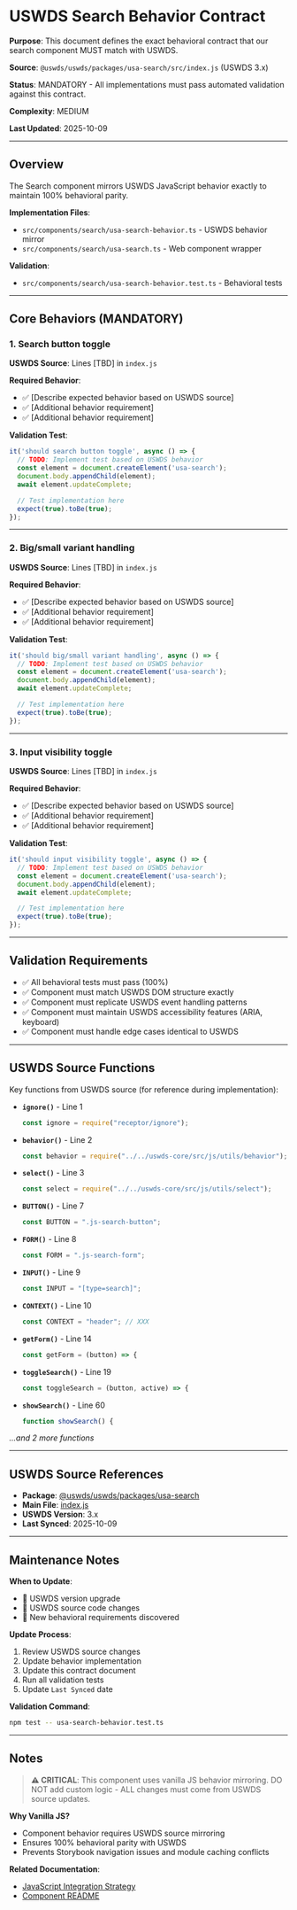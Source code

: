 # USWDS Search Behavior Contract

**Purpose**: This document defines the exact behavioral contract that our search component MUST match with USWDS.

**Source**: `@uswds/uswds/packages/usa-search/src/index.js` (USWDS 3.x)

**Status**: MANDATORY - All implementations must pass automated validation against this contract.

**Complexity**: MEDIUM

**Last Updated**: 2025-10-09

---

## Overview

The Search component mirrors USWDS JavaScript behavior exactly to maintain 100% behavioral parity.

**Implementation Files**:
- `src/components/search/usa-search-behavior.ts` - USWDS behavior mirror
- `src/components/search/usa-search.ts` - Web component wrapper

**Validation**:
- `src/components/search/usa-search-behavior.test.ts` - Behavioral tests

---

## Core Behaviors (MANDATORY)

### 1. Search button toggle

**USWDS Source**: Lines [TBD] in `index.js`

**Required Behavior**:
- ✅ [Describe expected behavior based on USWDS source]
- ✅ [Additional behavior requirement]
- ✅ [Additional behavior requirement]

**Validation Test**:
```typescript
it('should search button toggle', async () => {
  // TODO: Implement test based on USWDS behavior
  const element = document.createElement('usa-search');
  document.body.appendChild(element);
  await element.updateComplete;

  // Test implementation here
  expect(true).toBe(true);
});
```

---

### 2. Big/small variant handling

**USWDS Source**: Lines [TBD] in `index.js`

**Required Behavior**:
- ✅ [Describe expected behavior based on USWDS source]
- ✅ [Additional behavior requirement]
- ✅ [Additional behavior requirement]

**Validation Test**:
```typescript
it('should big/small variant handling', async () => {
  // TODO: Implement test based on USWDS behavior
  const element = document.createElement('usa-search');
  document.body.appendChild(element);
  await element.updateComplete;

  // Test implementation here
  expect(true).toBe(true);
});
```

---

### 3. Input visibility toggle

**USWDS Source**: Lines [TBD] in `index.js`

**Required Behavior**:
- ✅ [Describe expected behavior based on USWDS source]
- ✅ [Additional behavior requirement]
- ✅ [Additional behavior requirement]

**Validation Test**:
```typescript
it('should input visibility toggle', async () => {
  // TODO: Implement test based on USWDS behavior
  const element = document.createElement('usa-search');
  document.body.appendChild(element);
  await element.updateComplete;

  // Test implementation here
  expect(true).toBe(true);
});
```


---

## Validation Requirements

- ✅ All behavioral tests must pass (100%)
- ✅ Component must match USWDS DOM structure exactly
- ✅ Component must replicate USWDS event handling patterns
- ✅ Component must maintain USWDS accessibility features (ARIA, keyboard)
- ✅ Component must handle edge cases identical to USWDS

---

## USWDS Source Functions

Key functions from USWDS source (for reference during implementation):

- **`ignore()`** - Line 1
  ```javascript
  const ignore = require("receptor/ignore");
  ```

- **`behavior()`** - Line 2
  ```javascript
  const behavior = require("../../uswds-core/src/js/utils/behavior");
  ```

- **`select()`** - Line 3
  ```javascript
  const select = require("../../uswds-core/src/js/utils/select");
  ```

- **`BUTTON()`** - Line 7
  ```javascript
  const BUTTON = ".js-search-button";
  ```

- **`FORM()`** - Line 8
  ```javascript
  const FORM = ".js-search-form";
  ```

- **`INPUT()`** - Line 9
  ```javascript
  const INPUT = "[type=search]";
  ```

- **`CONTEXT()`** - Line 10
  ```javascript
  const CONTEXT = "header"; // XXX
  ```

- **`getForm()`** - Line 14
  ```javascript
  const getForm = (button) => {
  ```

- **`toggleSearch()`** - Line 19
  ```javascript
  const toggleSearch = (button, active) => {
  ```

- **`showSearch()`** - Line 60
  ```javascript
  function showSearch() {
  ```


*...and 2 more functions*


---

## USWDS Source References

- **Package**: [@uswds/uswds/packages/usa-search](https://github.com/uswds/uswds/tree/develop/packages/usa-search)
- **Main File**: [index.js](https://github.com/uswds/uswds/blob/develop/packages/usa-search/src/index.js)
- **USWDS Version**: 3.x
- **Last Synced**: 2025-10-09

---

## Maintenance Notes

**When to Update**:
- 🔄 USWDS version upgrade
- 🐛 USWDS source code changes
- 🧪 New behavioral requirements discovered

**Update Process**:
1. Review USWDS source changes
2. Update behavior implementation
3. Update this contract document
4. Run all validation tests
5. Update `Last Synced` date

**Validation Command**:
```bash
npm test -- usa-search-behavior.test.ts
```

---

## Notes

> **⚠️ CRITICAL**: This component uses vanilla JS behavior mirroring.
> DO NOT add custom logic - ALL changes must come from USWDS source updates.

**Why Vanilla JS?**
- Component behavior requires USWDS source mirroring
- Ensures 100% behavioral parity with USWDS
- Prevents Storybook navigation issues and module caching conflicts

**Related Documentation**:
- [JavaScript Integration Strategy](../../../docs/JAVASCRIPT_INTEGRATION_STRATEGY.md)
- [Component README](./README.mdx)
